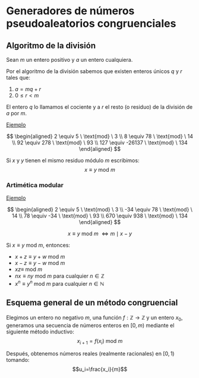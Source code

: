 # Generadores de números pseudoaleatorios congruenciales
## Algoritmo de la división
Sean $m$ un entero positivo y $a$ un entero cualquiera.

Por el algoritmo de la división sabemos que existen enteros únicos $q$ y $r$ tales que:

1. $a = mq+r$
2. $0\leq r<m$

El entero $q$ lo llamamos el cociente y a $r$ el resto (o residuo) de la división de $a$ por $m$.

<u>Ejemplo</u>

$$
\begin{aligned}
2 \equiv 5 \ \text{mod} \ 3 \\
8 \equiv 78 \ \text{mod} \ 14 \\
92 \equiv 278 \ \text{mod} \ 93 \\
127 \equiv -26137 \ \text{mod} \ 134
\end{aligned}
$$

Si $x$ y $y$ tienen el mismo residuo módulo $m$ escribimos:
$$x\equiv y\ \text{mod}\ m$$

### Artimética modular
<u>Ejemplo</u>

$$
\begin{aligned}
2 \equiv 5 \ \text{mod} \ 3 \\
-34 \equiv 78 \ \text{mod} \ 14 \\
78 \equiv -34 \ \text{mod} \ 93 \\
670 \equiv 938 \ \text{mod} \ 134
\end{aligned}
$$

$$x\equiv y\ \text{mod}\ m\ \iff m\mid x-y$$

Si $x\equiv y\ \text{mod}\ m$, entonces:

- $x+z\equiv y+w\ \text{mod}\ m$
- $x-z\equiv y-w\ \text{mod}\ m$
- $xz\equiv\ \text{mod}\ m$
- $nx\equiv ny\ \text{mod}\ m$ para cualquier $n\in\mathbb{Z}$
- $x^n\equiv y^n\ \text{mod}\ m$ para cualquier $n\in\mathbb{N}$

## Esquema general de un método congruencial
Elegimos un entero no negativo $m$, una función $f:\mathbb{Z}\rightarrow\mathbb{Z}$ y un entero $x_0$, generamos una secuencia de números enteros en $[0,m)$ mediante el siguiente método inductivo:
$$x_{i+1}=f(x_i)\ \text{mod}\ m$$

Después, obtenemos números reales (realmente racionales) en $[0,1)$ tomando:
$$u_i=\frac{x_i}{m}$$